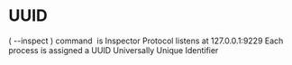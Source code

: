 # UUID

( --inspect ) command  is Inspector Protocol listens at 127.0.0.1:9229
Each process is assigned a UUID Universally Unique Identifier

